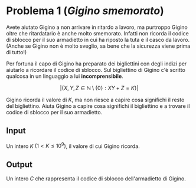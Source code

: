 # Problema 1 (*Gigino smemorato*)
Avete aiutato Gigino a non arrivare in ritardo a lavoro, ma purtroppo Gigino oltre che ritardatario è anche molto smemorato.
Infatti non ricorda il codice di sblocco per il suo armadietto in cui ha riposto la tuta e il casco da lavoro.
(Anche se Gigino non è molto sveglio, sa bene che la sicurezza viene prima di tutto!)

Per fortuna il capo di Gigino ha preparato dei bigliettini con degli indizi per aiutarlo a ricordare il codice di sblocco.
Sul bigliettino di Gigino c'è scritto qualcosa in un linguaggio a lui **incomprensibile**.

$$\vert \lbrace X,Y,Z \in \mathbb{N} \setminus \{0\} : XY + Z = K \rbrace \vert$$

Gigino ricorda il valore di $K$, ma non riesce a capire cosa significhi il resto del bigliettino.
Aiuta Gigino a capire cosa significhi il bigliettino e a trovare il codice di sblocco per il suo armadietto.

## Input
Un intero $K$ $(1 < K \leq 10^9)$, il valore di cui Gigino ricorda.

## Output
Un intero $C$ che rappresenta il codice di sblocco dell'armadietto di Gigino.
